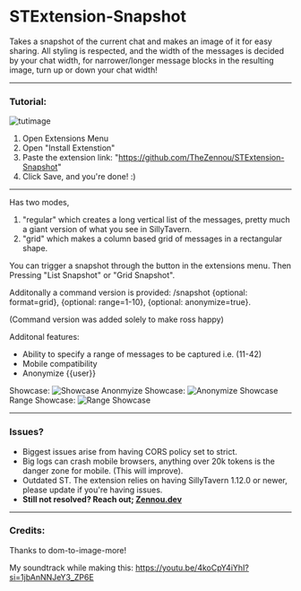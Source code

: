 # STExtension-Snapshot
Takes a snapshot of the current chat and makes an image of it for easy sharing.
All styling is respected, and the width of the messages is decided by your chat width, for narrower/longer message blocks in the resulting image, turn up or down your chat width! 
***
### Tutorial:
![tutimage](https://i.imgur.com/X8EWaP2.png)
1. Open Extensions Menu
2. Open "Install Extenstion"
3. Paste the extension link: "https://github.com/TheZennou/STExtension-Snapshot"
4. Click Save, and you're done! :)
***
Has two modes, 
1. "regular" which creates a long vertical list of the messages, pretty much a giant version of what you see in SillyTavern.
2. "grid" which makes a column based grid of messages in a rectangular shape.

You can trigger a snapshot through the button in the extensions menu. Then Pressing "List Snapshot" or "Grid Snapshot".

Additonally a command version is provided: /snapshot {optional: format=grid}, {optional: range=1-10}, {optional: anonymize=true}.

(Command version was added solely to make ross happy)

Additonal features:
- Ability to specify a range of messages to be captured i.e. (11-42)
- Mobile compatibility
- Anonymize {{user}}

Showcase:
![Showcase](https://i.imgur.com/WjYW3kC.gif)
Anonmyize Showcase:
![Anonymize Showcase](https://i.imgur.com/cDLJSer.gif)
Range Showcase:
![Range Showcase](https://i.imgur.com/5UMkYR9.gif)
***
### Issues?
- Biggest issues arise from having CORS policy set to strict.
- Big logs can crash mobile browsers, anything over 20k tokens is the danger zone for mobile. (This will improve).
- Outdated ST. The extension relies on having SillyTavern 1.12.0 or newer, please update if you're having issues.
- **Still not resolved? Reach out; [Zennou.dev](https://zennou.dev/index.html?p=1)**

***
### Credits:
Thanks to dom-to-image-more!

My soundtrack while making this: https://youtu.be/4koCpY4iYhI?si=1jbAnNNJeY3_ZP6E
